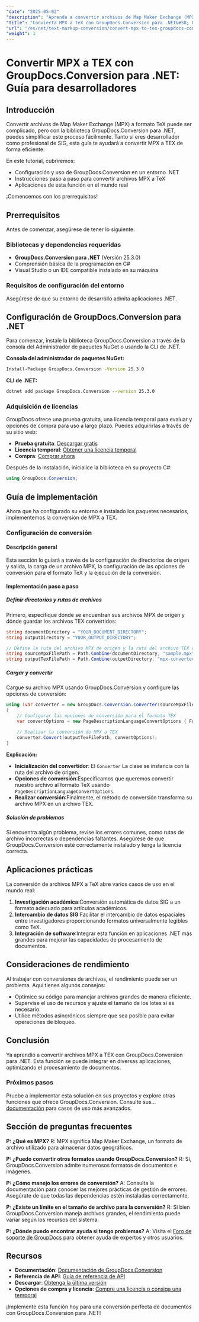 ```yaml
---
"date": "2025-05-02"
"description": "Aprenda a convertir archivos de Map Maker Exchange (MPX) a formato TeX con la biblioteca GroupDocs.Conversion en un entorno .NET. Optimice su proceso de conversión de datos SIG hoy mismo."
"title": "Convierta MPX a TeX con GroupDocs.Conversion para .NET&#58; Guía para desarrolladores"
"url": "/es/net/text-markup-conversion/convert-mpx-to-tex-groupdocs-conversion-net/"
"weight": 1
---
```


# Convertir MPX a TEX con GroupDocs.Conversion para .NET: Guía para desarrolladores

## Introducción

Convertir archivos de Map Maker Exchange (MPX) a formato TeX puede ser complicado, pero con la biblioteca GroupDocs.Conversion para .NET, puedes simplificar este proceso fácilmente. Tanto si eres desarrollador como profesional de SIG, esta guía te ayudará a convertir MPX a TEX de forma eficiente.

En este tutorial, cubriremos:
- Configuración y uso de GroupDocs.Conversion en un entorno .NET
- Instrucciones paso a paso para convertir archivos MPX a TeX
- Aplicaciones de esta función en el mundo real

¡Comencemos con los prerrequisitos!

## Prerrequisitos

Antes de comenzar, asegúrese de tener lo siguiente:

### Bibliotecas y dependencias requeridas

- **GroupDocs.Conversion para .NET** (Versión 25.3.0)
- Comprensión básica de la programación en C#
- Visual Studio o un IDE compatible instalado en su máquina

### Requisitos de configuración del entorno

Asegúrese de que su entorno de desarrollo admita aplicaciones .NET.

## Configuración de GroupDocs.Conversion para .NET

Para comenzar, instale la biblioteca GroupDocs.Conversion a través de la consola del Administrador de paquetes NuGet o usando la CLI de .NET.

**Consola del administrador de paquetes NuGet:**
```bash
Install-Package GroupDocs.Conversion -Version 25.3.0
```

**CLI de .NET:**
```bash
dotnet add package GroupDocs.Conversion --version 25.3.0
```

### Adquisición de licencias

GroupDocs ofrece una prueba gratuita, una licencia temporal para evaluar y opciones de compra para uso a largo plazo. Puedes adquirirlas a través de su sitio web:
- **Prueba gratuita**: [Descargar gratis](https://releases.groupdocs.com/conversion/net/)
- **Licencia temporal**: [Obtener una licencia temporal](https://purchase.groupdocs.com/temporary-license/)
- **Compra**: [Comprar ahora](https://purchase.groupdocs.com/buy)

Después de la instalación, inicialice la biblioteca en su proyecto C#:
```csharp
using GroupDocs.Conversion;
```

## Guía de implementación

Ahora que ha configurado su entorno e instalado los paquetes necesarios, implementemos la conversión de MPX a TEX.

### Configuración de conversión

#### Descripción general

Esta sección lo guiará a través de la configuración de directorios de origen y salida, la carga de un archivo MPX, la configuración de las opciones de conversión para el formato TeX y la ejecución de la conversión.

#### Implementación paso a paso

##### Definir directorios y rutas de archivos

Primero, especifique dónde se encuentran sus archivos MPX de origen y dónde guardar los archivos TEX convertidos:
```csharp
string documentDirectory = "YOUR_DOCUMENT_DIRECTORY";
string outputDirectory = "YOUR_OUTPUT_DIRECTORY";

// Define la ruta del archivo MPX de origen y la ruta del archivo TEX de destino
string sourceMpxFilePath = Path.Combine(documentDirectory, "sample.mpx");
string outputTexFilePath = Path.Combine(outputDirectory, "mpx-converted-to.tex");
```

##### Cargar y convertir

Cargue su archivo MPX usando GroupDocs.Conversion y configure las opciones de conversión:
```csharp
using (var converter = new GroupDocs.Conversion.Converter(sourceMpxFilePath))
{
    // Configurar las opciones de conversión para el formato TEX
    var convertOptions = new PageDescriptionLanguageConvertOptions { Format = GroupDocs.Conversion.FileTypes.PageDescriptionLanguageFileType.Tex };
    
    // Realizar la conversión de MPX a TEX
    converter.Convert(outputTexFilePath, convertOptions);
}
```

**Explicación:**
- **Inicialización del convertidor**: El `Converter` La clase se instancia con la ruta del archivo de origen.
- **Opciones de conversión**:Especificamos que queremos convertir nuestro archivo al formato TeX usando `PageDescriptionLanguageConvertOptions`.
- **Realizar conversión**:Finalmente, el método de conversión transforma su archivo MPX en un archivo TEX.

##### Solución de problemas
Si encuentra algún problema, revise los errores comunes, como rutas de archivo incorrectas o dependencias faltantes. Asegúrese de que GroupDocs.Conversion esté correctamente instalado y tenga la licencia correcta.

## Aplicaciones prácticas

La conversión de archivos MPX a TeX abre varios casos de uso en el mundo real:
1. **Investigación académica**:Conversión automática de datos SIG a un formato adecuado para artículos académicos.
2. **Intercambio de datos SIG**:Facilitar el intercambio de datos espaciales entre investigadores proporcionando formatos universalmente legibles como TeX.
3. **Integración de software**:Integrar esta función en aplicaciones .NET más grandes para mejorar las capacidades de procesamiento de documentos.

## Consideraciones de rendimiento

Al trabajar con conversiones de archivos, el rendimiento puede ser un problema. Aquí tienes algunos consejos:
- Optimice su código para manejar archivos grandes de manera eficiente.
- Supervise el uso de recursos y ajuste el tamaño de los lotes si es necesario.
- Utilice métodos asincrónicos siempre que sea posible para evitar operaciones de bloqueo.

## Conclusión

Ya aprendió a convertir archivos MPX a TEX con GroupDocs.Conversion para .NET. Esta función se puede integrar en diversas aplicaciones, optimizando el procesamiento de documentos.

### Próximos pasos

Pruebe a implementar esta solución en sus proyectos y explore otras funciones que ofrece GroupDocs.Conversion. Consulte sus... [documentación](https://docs.groupdocs.com/conversion/net/) para casos de uso más avanzados.

## Sección de preguntas frecuentes

**P: ¿Qué es MPX?**
R: MPX significa Map Maker Exchange, un formato de archivo utilizado para almacenar datos geográficos.

**P: ¿Puedo convertir otros formatos usando GroupDocs.Conversion?**
R: Sí, GroupDocs.Conversion admite numerosos formatos de documentos e imágenes.

**P: ¿Cómo manejo los errores de conversión?**
A: Consulta la documentación para conocer las mejores prácticas de gestión de errores. Asegúrate de que todas las dependencias estén instaladas correctamente.

**P: ¿Existe un límite en el tamaño de archivo para la conversión?**
R: Si bien GroupDocs.Conversion maneja archivos grandes, el rendimiento puede variar según los recursos del sistema.

**P: ¿Dónde puedo encontrar ayuda si tengo problemas?**
A: Visita el [Foro de soporte de GroupDocs](https://forum.groupdocs.com/c/conversion/10) para obtener ayuda de expertos y otros usuarios.

## Recursos
- **Documentación**: [Documentación de GroupDocs.Conversion](https://docs.groupdocs.com/conversion/net/)
- **Referencia de API**: [Guía de referencia de API](https://reference.groupdocs.com/conversion/net/)
- **Descargar**: [Obtenga la última versión](https://releases.groupdocs.com/conversion/net/)
- **Opciones de compra y licencia**: [Compre una licencia o consiga una temporal](https://purchase.groupdocs.com/buy)

¡Implemente esta función hoy para una conversión perfecta de documentos con GroupDocs.Conversion para .NET!